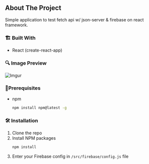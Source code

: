 ## About The Project

Simple application to test fetch api w/ json-server & firebase on react framework.

### 🏗️ Built With

-   React (create-react-app)

### 🔍 Image Preview

![Imgur](https://i.imgur.com/QwHEgcm.png)

### 📝️Prerequisites

<!-- This is an example of how to list things you need to use the software and how to install them. -->

- npm
  ```sh
  npm install npm@latest -g
  ```

### 🛠️ Installation

1. Clone the repo
2. Install NPM packages
   ```sh
   npm install
   ```
3. Enter your Firebase config in `/src/firebase/config.js` file



